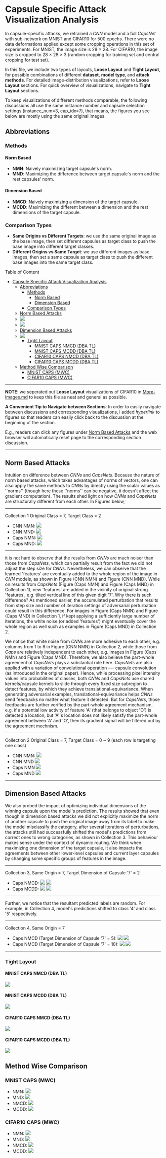 # Capsule Specific Attack Visualization Analysis
In capsule-specific attacks, we retrained a _CNN_ model and a full _CapsNet_
with sub-network on MNIST and CIFAR10 for 500 epochs. There were no data
deformations applied except some cropping operations in this set of experiments.
For MNIST, the image size is 28 $\times$ 28. For CIFAR10, the image size is
cropped to 28 $\times$ 28 $\times$ 3 (random cropping for training set and
central cropping for test set).

In this file, we include two types of layouts, **Loose Layout** and
**Tight Layout**, for possible combinations of different **dataset**, 
**model type**, and **attack methods**. For detailed image-distribution
visualizations, refer to **Loose Layout** sections. For quick overview of
visualizations, navigate to **Tight Layout** sections.

To keep visualizations of different methods comparable, the following discussions all use the same instance number and capsule selection settings (instance_num=3, cap_idx=7), that means, the figures you see below are mostly using the same original images. 

## Abbreviations

### Methods
#### Norm Based
- **NMN**: Naively maximizing target capsule's norm.
- **MND**: Maximizing the difference between target capsule's norm and the rest capsules' norm.
#### Dimension Based
- **NMCD**: Naively maximizing a dimension of the target capsule.
- **MCDD**: Maximizing the different between a dimension and the rest dimensions of the target capsule.

### Comparison Types
- **Same Origins vs Different Targets**: we use the same original image as the base image, then set different capsules as target class to push the base image into different target classes.
- **Different Origins vs Same Target**: we use different images as base images, then set a same capsule as target class to push the different base images into the same target class.

Table of Content
<!--ts-->
- [Capsule Specific Attack Visualization Analysis](#capsule-specific-attack-visualization-analysis)
  - [Abbreviations](#abbreviations)
    - [Methods](#methods)
      - [Norm Based](#norm-based)
      - [Dimension Based](#dimension-based)
    - [Comparison Types](#comparison-types)
  - [Norm Based Attacks](#norm-based-attacks)
  - [![](#norm-based-attacks)](#norm-based-attacks)
  - [![](#norm-based-attacks)](#norm-based-attacks-1)
  - [Dimension Based Attacks](#dimension-based-attacks)
  - [![](#dimension-based-attacks)](#dimension-based-attacks)
    - [Tight Layout](#tight-layout)
      - [MNIST CAPS NMCD (DBA TL)](#mnist-caps-nmcd-dba-tl)
      - [MNIST CAPS MCDD (DBA TL)](#mnist-caps-mcdd-dba-tl)
      - [CIFAR10 CAPS NMCD (DBA TL)](#cifar10-caps-nmcd-dba-tl)
      - [CIFAR10 CAPS MCDD (DBA TL)](#cifar10-caps-mcdd-dba-tl)
  - [Method Wise Comparison](#method-wise-comparison)
    - [MNIST CAPS (MWC)](#mnist-caps-mwc)
    - [CIFAR10 CAPS (MWC)](#cifar10-caps-mwc)
<!--te-->

---
**NOTE**: we seperated out **Loose Layout** visualizations of CIFAR10 in [More-Images.md](More-Images.md)
to keep this file as neat and general as possible.

**A Convenient Tip to Navigate between Sections**: In order to easily navigate between discussions
and corresponding visualizations, I added _hyperlink_ to figures so that readers can easily
click back to the discussion at the beginning of the section.

E.g., readers can click any figures under [Norm Based Attacks](#norm-based-attacks) and the web
browser will automatically reset page to the corresponding section discussion.

---

## Norm Based Attacks
Intuition on difference between _CNNs_ and _CapsNets_. Because the nature of norm based attacks, which
takes advantages of norms of vectors, one can also apply the same methods to _CNNs_ by directly
using the scalar values as ''norms'' (though here these ''norms'' can be negative, it doesn't
affect the gradient computation). The results shed light on how _CNNs_ and _CapsNets_ are
structurally different from each other. In Figures below,

---
Collection 1
Original Class = 7, Target Class = 2
- CNN NMN: 
[![](norm_based/loose_layout/ins3_cap7/Same_Ori-Diff_Tar/mnist_cnn_naive_max_norm/2.png)](#norm-based-attacks)
- CNN MND: 
[![](norm_based/loose_layout/ins3_cap7/Same_Ori-Diff_Tar/mnist_cnn_max_norm_diff/2.png)](#norm-based-attacks)
- Caps NMN: 
[![](norm_based/loose_layout/ins3_cap7/Same_Ori-Diff_Tar/mnist_cap_naive_max_norm/2.png)](#norm-based-attacks)
- Caps MND: 
[![](norm_based/loose_layout/ins3_cap7/Same_Ori-Diff_Tar/mnist_cap_max_norm_diff/2.png)](#norm-based-attacks)
---
it is not hard to observe that the results from _CNNs_ are much noiser than those from _CapsNets_,
which can partially result from the fact we did not adjust the step size for _CNNs_.
Nevertheless, we can observe that the learned 'features' are eventually added to the whole
region of the image in _CNN_ models, as shown in Figure (CNN NMN) and Figure (CNN MND).
While on results from _CapsNets_ (Figure (Caps NMN) and Figure (Caps MND) in Collection 1), new 'features' are
added in the vicinity of original strong 'features', e.g. tilted vertical line of this given
digit '7'. Why there is such difference? As mentioned earlier, the accumulated perturbation
that results from step size and number of iteration settings of adversarial perturbation
could result in this difference. For images in Figure (Caps NMN) and Figure (Caps MND) in Collection 1, if
kept applying a sufficiently large number of iterations, the white noise (or added 'features')
might eventually cover the whole region as well such as examples in Figure (Caps MND) in Collection 2.

We notice that white noise from _CNNs_ are more adhesive to each other, e.g. columns from 1 to 6 in
Figure (CNN NMN) in Collection 2, while those from _Caps_ are relatively independent to each other,
e.g. images in Figure (Caps NMN) and Figure (Caps MND). Therefore, we also believe the part-whole agreement of _CapsNets_ plays a substantial role here. _CapsNets_ are also applied with a variation of
convolutional operation --- capsule
convolution (as introduced in the original paper). Hence, while processing pixel intensity
values into probabilities of classes, both _CNNs_ and _CapsNets_ use shared kernels/capsule
kernels to slide through every fixed size subregion to detect features, by which they achieve
translational-equivariance. When generating adversarial examples, translational-equivariance
helps _CNNs_ send feedbacks no matter what feature it detected. But for _CapsNets_, those
feedbacks are further verified by the part-whole agreement mechanism, e.g. if a potential low
activity of feature 'A' (that belongs to object 'O') is detected a location, but 'A''s location
does not likely satisfy the part-whole agreement between 'A' and 'O', then its gradient signal
will be filtered out by the agreement mechnism.


---
Collection 2
Original Class = 7, Target Class = 0 ~ 9 (each row is targeting one class)
- CNN NMN:
  [![](norm_based/tight_layout/ins3_cap7/Same_Ori-Diff_Tar/mnist_cnn_naive_max_norm.png)](#norm-based-attacks)
- CNN MND
  [![](norm_based/tight_layout/ins3_cap7/Same_Ori-Diff_Tar/mnist_cnn_max_norm_diff.png)](#norm-based-attacks)
- Caps NMN
  [![](norm_based/tight_layout/ins3_cap7/Same_Ori-Diff_Tar/mnist_cap_naive_max_norm.png)](#norm-based-attacks)
- Caps MND
  [![](norm_based/tight_layout/ins3_cap7/Same_Ori-Diff_Tar/mnist_cap_max_norm_diff.png)](#norm-based-attacks)
---

## Dimension Based Attacks
We also probed the impact of optimizing individual dimensions of the winning capsule upon
the model's prediction. The results showed that even though in dimension based attacks
we did not explicitly maximize the norm of another capsule to push the original image
away from its label to make the model misclassify the category, after several iterations
of perturbations, the attacks still had successfully shifted the model's predictions from
correct ones to wrong categories, as shown in Collection 3. This behaviour makes sense under
the context of dynamic routing. We think when maximizing one dimension of the target capsule, 
it also impacts the agreements between other lower-level capsules and current layer capsules
by changing some specific groups of features in the image.

---
Collection 3, Same Origin = 7, Target Dimension of Capsule '7' = 2
- Caps NMCD:
  [![](dim_based/loose_layout/ins3_cap7/mnist_cap_naive_max_caps_dim/2.png)](#dimension-based-attacks)
  [![](dim_based/loose_layout/ins3_cap7/mnist_cap_naive_max_caps_dim/2_distr.png)](#dimension-based-attacks)
- Caps MCDD:
  [![](dim_based/loose_layout/ins3_cap7/mnist_cap_max_caps_dim_diff/2.png)](#dimension-based-attacks)
  [![](dim_based/loose_layout/ins3_cap7/mnist_cap_max_caps_dim_diff/2_distr.png)](#dimension-based-attacks)
---
 
Further, we notice that the resultant predicted labels are random. For example, in
Collection 4, model's predictions shifted to class '4' and class '5' respectively.

---
Collection 4, Same Origin = 7
- Caps NMCD (Target Dimension of Capsule '7' = 5):
  [![](dim_based/loose_layout/ins3_cap7/mnist_cap_naive_max_caps_dim/5.png)](#dimension-based-attacks)
  [![](dim_based/loose_layout/ins3_cap7/mnist_cap_naive_max_caps_dim/5_distr.png)](#dimension-based-attacks)
- Caps NMCD (Target Dimension of Capsule '7' = 10):
  [![](dim_based/loose_layout/ins3_cap7/mnist_cap_naive_max_caps_dim/10.png)](#dimension-based-attacks)
  [![](dim_based/loose_layout/ins3_cap7/mnist_cap_naive_max_caps_dim/10_distr.png)](#dimension-based-attacks)

---


### Tight Layout
#### MNIST CAPS NMCD (DBA TL)
[![](dim_based/tight_layout/ins3_cap7/mnist_cap_naive_max_caps_dim.png)](#dimension-based-attacks)
#### MNIST CAPS MCDD (DBA TL)
[![](dim_based/tight_layout/ins3_cap7/mnist_cap_max_caps_dim_diff.png)](#dimension-based-attacks)
#### CIFAR10 CAPS NMCD (DBA TL)
[![](dim_based/tight_layout/ins3_cap7/cifar10_cap_naive_max_caps_dim.png)](#dimension-based-attacks)
#### CIFAR10 CAPS MCDD (DBA TL)
[![](dim_based/tight_layout/ins3_cap7/cifar10_cap_max_caps_dim_diff.png)](#dimension-based-attacks)

## Method Wise Comparison

### MNIST CAPS (MWC)
- NMN: [![](norm_based/tight_layout/ins3_cap7/Same_Ori-Diff_Tar/mnist_cap_naive_max_norm.png)](#method-wise-comparison)
- MND: [![](norm_based/tight_layout/ins3_cap7/Same_Ori-Diff_Tar/mnist_cap_max_norm_diff.png)](#method-wise-comparison)
- NMCD: [![](dim_based/tight_layout/ins3_cap7/mnist_cap_naive_max_caps_dim.png)](#method-wise-comparison)
- MCDD: [![](dim_based/tight_layout/ins3_cap7/mnist_cap_max_caps_dim_diff.png)](#method-wise-comparison)

### CIFAR10 CAPS (MWC)
- NMN: [![](norm_based/tight_layout/ins3_cap7/Same_Ori-Diff_Tar/cifar10_cap_naive_max_norm.png)](#method-wise-comparison)
- MND: [![](norm_based/tight_layout/ins3_cap7/Same_Ori-Diff_Tar/cifar10_cap_max_norm_diff.png)](#method-wise-comparison)
- NMCD: [![](dim_based/tight_layout/ins3_cap7/cifar10_cap_naive_max_caps_dim.png)](#method-wise-comparison)
- MCDD: [![](dim_based/tight_layout/ins3_cap7/cifar10_cap_max_caps_dim_diff.png)](#method-wise-comparison)